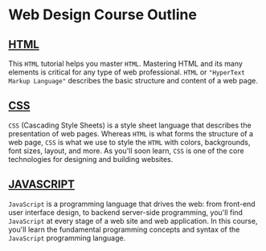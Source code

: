 # Web Design Course Outline 



## [HTML](HTML.md) 

This `HTML` tutorial helps you master `HTML`. Mastering HTML and its many elements is critical for any type of web professional. `HTML` or `"HyperText Markup Language"` describes the basic structure and content of a web page.

## [CSS](CSS.md)

`CSS` (Cascading Style Sheets) is a style sheet language that describes the presentation of web pages. Whereas `HTML` is what forms the structure of a web page, `CSS` is what we use to style the `HTML` with colors, backgrounds, font sizes, layout, and more. As you'll soon learn, `CSS` is one of the core technologies for designing and building websites.

## [JAVASCRIPT](JAVASCRIPT.md)

`JavaScript` is a programming language that drives the web: from front-end user interface design, to backend server-side programming, you'll find `JavaScript` at every stage of a web site and web application. In this course, you'll learn the fundamental programming concepts and syntax of the `JavaScript` programming language.
